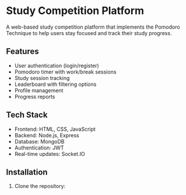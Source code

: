 # Study Competition Platform

A web-based study competition platform that implements the Pomodoro Technique to help users stay focused and track their study progress.

## Features

- User authentication (login/register)
- Pomodoro timer with work/break sessions
- Study session tracking
- Leaderboard with filtering options
- Profile management
- Progress reports

## Tech Stack

- Frontend: HTML, CSS, JavaScript
- Backend: Node.js, Express
- Database: MongoDB
- Authentication: JWT
- Real-time updates: Socket.IO

## Installation

1. Clone the repository:
